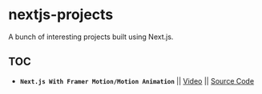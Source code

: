 # nextjs-projects

A bunch of interesting projects built using Next.js.

## TOC

- **`Next.js With Framer Motion/Motion Animation`** || [Video](https://youtu.be/T90QUHosXIU) || [Source Code](https://github.com/tapascript/nextjs-projects/tree/main/next-motion#readme)

